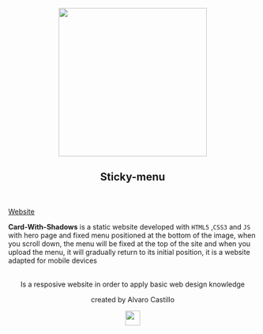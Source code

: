 <p align="center">
<a href="https://github.com/Mrbanano"><img src="https://i.postimg.cc/sX4MShYS/undraw-online-page-cq94.png" height="300"></a>
</p>
</p>
<p align="center">
<h2 align="center">Sticky-menu</h3>
<br>
</p>

[Website](https://mrbanano.github.io/Card-With-Shadows/)

 **Card-With-Shadows** is a static website developed with `HTML5` ,`CSS3` and `JS` with hero page and fixed menu positioned at the bottom of the image, when you scroll down, the menu will be fixed at the top of the site and when you upload the menu, it will gradually return to its initial position, it is a website adapted for mobile devices
<p align="center">
<br>
 Is a resposive website in order to apply basic web design knowledge
 <br>
 <p align="center">created by Alvaro Castillo</p>
 </p>



<p align="center">
  <a href="https://github.com/Mrbanano"><img src="https://i.postimg.cc/fT7JqqM3/blanco2.png" height="30"></a>
</p>
